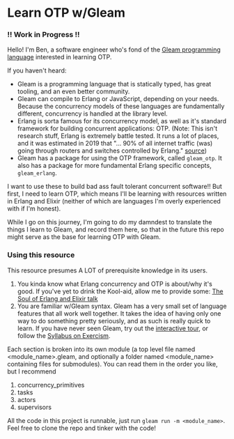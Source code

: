 # Learn OTP w/Gleam

### !! Work in Progress !!

Hello! I'm Ben, a software engineer who's fond of the [Gleam programming language](https://gleam.run/) interested in learning OTP. 

If you haven't heard:
- Gleam is a programming language that is statically typed, has great tooling, and an even better community.
- Gleam can compile to Erlang or JavaScript, depending on your needs. Because the concurrency models of these
  languages are fundamentally different, concurrency is handled at the library level.
- Erlang is sorta famous for its concurrency model, as well as it's standard framework for building
  concurrent applications: OTP. (Note: This isn't research stuff, Erlang is extremely battle tested.
  It runs a lot of places, and it was estimated in 2019 that "... 90% of all internet traffic (was) going through routers and switches controlled by Erlang." [source](https://www.erlang-solutions.com/blog/which-companies-are-using-erlang-and-why-mytopdogstatus/))
- Gleam has a package for using the OTP framework, called `gleam_otp`. It also has a package for more fundamental
  Erlang specific concepts, `gleam_erlang`.

I want to use these to build bad ass fault tolerant concurrent software!! But first, I need to learn OTP,
which means I'll be learning with resources written in Erlang and Elixir (neither of which are languages I'm overly experienced with if I'm honest).

While I go on this journey, I'm going to do my damndest to translate the things I learn to Gleam, and record
them here, so that in the future this repo might serve as the base for learning OTP with Gleam.

### Using this resource

This resource presumes A LOT of prerequisite knowledge in its users.
1. You kinda know what Erlang concurrency and OTP is about/why it's good. If you've yet to
   drink the Kool-aid, allow me to provide some:
  [The Soul of Erlang and Elixir talk](https://www.youtube.com/watch?v=JvBT4XBdoUE)
2. You are familiar w/Gleam syntax. Gleam has a very small set of language features that all work well together.
   It takes the idea of having only one way to do something pretty seriously, and as such is really quick
   to learn. If you have never seen Gleam, try out the [interactive tour](https://tour.gleam.run/), or follow
   the [Syllabus on Exercism](https://exercism.org/tracks/gleam/concepts).

Each section is broken into its own module (a top level file named <module_name>.gleam, and optionally a folder named <module_name> containing files for submodules). You can read them in the order
you like, but I recommend
1. concurrency_primitives
2. tasks
3. actors
4. supervisors

All the code in this project is runnable, just run `gleam run -m <module_name>`. Feel free to clone the repo
and tinker with the code!





